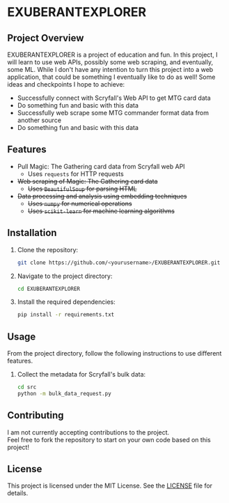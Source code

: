 # EXUBERANTEXPLORER

## Project Overview

EXUBERANTEXPLORER is a project of education and fun. In this project, I will learn to use web APIs, possibly some web scraping, and eventually, some ML. While I don't have any intention to turn this project into a web application, that could be something I eventually like to do as well! Some ideas and checkpoints I hope to achieve:  
  
- Successfully connect with Scryfall's Web API to get MTG card data  
- Do something fun and basic with this data  
- Successfully web scrape some MTG commander format data from another source  
- Do something fun and basic with this data

## Features

- Pull Magic: The Gathering card data from Scryfall web API
  - Uses `requests` for HTTP requests
- ~~Web scraping of Magic: The Gathering card data~~
  - ~~Uses `BeautifulSoup` for parsing HTML~~
- ~~Data processing and analysis using embedding techniques~~
  - ~~Uses `numpy` for numerical operations~~
  - ~~Uses `scikit-learn` for machine learning algorithms~~

## Installation

1. Clone the repository:

    ```bash
    git clone https://github.com/<yourusername>/EXUBERANTEXPLORER.git
    ```

2. Navigate to the project directory:

    ```bash
    cd EXUBERANTEXPLORER
    ```

3. Install the required dependencies:

    ```bash
    pip install -r requirements.txt
    ```

## Usage

From the project directory, follow the following instructions to use different features.  
  
1. Collect the metadata for Scryfall's bulk data:

    ```bash
    cd src
    python -m bulk_data_request.py
    ```

## Contributing

I am not currently accepting contributions to the project.  
Feel free to fork the repository to start on your own code based on this project!  

## License

This project is licensed under the MIT License. See the [LICENSE](LICENSE) file for details.
